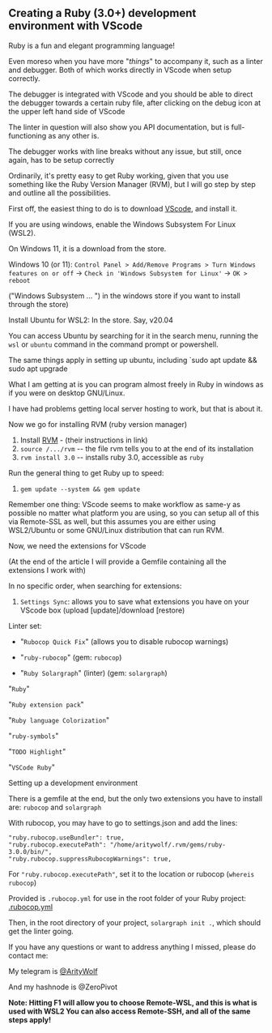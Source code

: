 ## Creating a Ruby (3.0+) development environment with VScode

Ruby is a fun and elegant programming language! 

Even moreso when you have more "*things*" to accompany it, such as a linter and debugger. Both of which works directly in VScode when setup correctly. 

The debugger is integrated with VScode and you should be able to direct the debugger towards a certain ruby file, after clicking on the debug icon at the upper left hand side of VScode

The linter in question will also show you API documentation, but is full-functioning as any other is.

The debugger works with line breaks without any issue, but still, once again, has to be setup correctly

Ordinarily, it's pretty easy to get Ruby working, given that you use something like the Ruby Version Manager (RVM), but I will go step by step and outline all the possibilities.

First off, the easiest thing to do is to download [VScode](https://code.visualstudio.com/), and install it.

If you are using windows, enable the Windows Subsystem For Linux (WSL2).

On Windows 11, it is a download from the store.

Windows 10 (or 11): `Control Panel > Add/Remove Programs > Turn Windows features on or off` -> `Check in 'Windows Subsystem for Linux'` -> `OK > reboot`

("Windows Subsystem ... ") in the windows store if you want to install through the store)

Install Ubuntu for WSL2: In the store. Say, v20.04

You can access Ubuntu by searching for it in the search menu, running the `wsl` or `ubuntu` command in the command prompt or powershell.

The same things apply in setting up ubuntu, including `sudo apt update && sudo apt upgrade

What I am getting at is you can program almost freely in Ruby in windows as if you were on desktop GNU/Linux.

I have had problems getting local server hosting to work, but that is about it.

Now we go for installing RVM (ruby version manager)

1) Install [RVM](https://rvm.io/) - (their instructions in link)
2) `source /.../rvm` -- the file rvm tells you to at the end of its installation
3) `rvm install 3.0` -- installs ruby 3.0, accessible as `ruby`

Run the general thing to get Ruby up to speed:
1) `gem update --system && gem update`

Remember one thing: VScode seems to make workflow as same-y as possible no matter what platform you are using, so you can setup all of this via Remote-SSL as well, but this assumes you are either using WSL2/Ubuntu or some GNU/Linux distribution that can run RVM.

Now, we need the extensions for VScode

(At the end of the article I will provide a Gemfile containing all the extensions I work with)

In no specific order, when searching for extensions:

1) `Settings Sync`: allows you to save what extensions you have on your VScode box (upload [update]/download [restore)


Linter set:
* "`Rubocop Quick Fix`" (allows you to disable rubocop warnings)

* "`ruby-rubocop`" (gem: `rubocop`)

* "`Ruby Solargraph`" (linter) (gem: `solargraph`)


"`Ruby`"

"`Ruby extension pack`"

"`Ruby language Colorization`"

"`ruby-symbols`"

"`TODO Highlight`"

"`VSCode Ruby`"

Setting up a development environment

There is a gemfile at the end, but the only two extensions you have to install are: `rubocop` and `solargraph`

With rubocop, you may have to go to settings.json and add the lines:

```
"ruby.rubocop.useBundler": true,
"ruby.rubocop.executePath": "/home/aritywolf/.rvm/gems/ruby-3.0.0/bin/",
"ruby.rubocop.suppressRubocopWarnings": true,
```
For `"ruby.rubocop.executePath"`, set it to the location or rubocop (`whereis rubocop`)

Provided is `.rubocop.yml` for use in the root folder of your Ruby project: [.rubocop.yml](https://gist.github.com/ZeroPivot/15b03e03d45d5a33e51ae764cb52fb8a)

Then, in the root directory of your project, `solargraph init .`, which should get the linter going.

If you have any questions or want to address anything I missed, please do contact me:

My telegram is [@ArityWolf](https://t.me/aritywolf)

And my hashnode is @ZeroPivot

**Note: Hitting F1 will allow you to choose Remote-WSL, and this is what is used with WSL2
You can also access Remote-SSH, and all of the same steps apply!**





